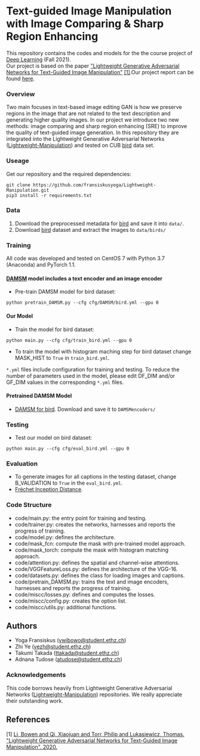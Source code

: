 # Text-guided Image Manipulation with Image Comparing \& Sharp Region Enhancing
This repository contains the codes and models for the the course project of [Deep Learning](http://http://www.da.inf.ethz.ch/teaching/2021/DeepLearning) (Fall 2021).\
Our project is based on the paper ["Lightweight Generative Adversarial Networks for Text-Guided Image Manipulation"](https://proceedings.neurips.cc/paper/2020/file/fae0b27c451c728867a567e8c1bb4e53-Paper.pdf) [[1]](#1).Our project report can be found [here](project_report.pdf).

### Overview
Two main focuses in text-based image editing GAN is how we preserve regions in the image that are not related to the text description and generating higher quality images. In our project we introduce two new methods: image comparing and sharp region enhancing (SRE) to improve the quality of text-guided image generation. In this repository they are integrated into the Lightweight Generative Adversarial Networks ([Lightweight-Manipulation](https://github.com/mrlibw/Lightweight-Manipulation)) and tested on CUB [bird](http://www.vision.caltech.edu/visipedia/CUB-200-2011.html) data set.

### Useage
Get our repository and the required dependencies:
```
git clone https://github.com/fransiskusyoga/Lightweight-Manipulation.git
pip3 install -r requirements.txt
```

### Data

1. Download the preprocessed metadata for [bird](https://drive.google.com/file/d/1R01J63Vqzg5463ycIyK_MHI4jXMFCihx/view) and save it into `data/`.
2. Download [bird](http://www.vision.caltech.edu/visipedia/CUB-200-2011.html) dataset and extract the images to `data/birds/`

### Training
All code was developed and tested on CentOS 7 with Python 3.7 (Anaconda) and PyTorch 1.1.

#### [DAMSM](https://github.com/taoxugit/AttnGAN) model includes a text encoder and an image encoder
- Pre-train DAMSM model for bird dataset:
```
python pretrain_DAMSM.py --cfg cfg/DAMSM/bird.yml --gpu 0
```

#### Our Model
- Train the model for bird dataset:
```
python main.py --cfg cfg/train_bird.yml --gpu 0
```
- To train the model with histogram maching step for bird dataset change MASK_HIST to `True` in `train_bird.yml`.

`*.yml` files include configuration for training and testing. To reduce the number of parameters used in the model, please edit DF_DIM and/or GF_DIM values in the corresponding `*.yml` files.

#### Pretrained DAMSM Model
- [DAMSM for bird](https://drive.google.com/file/d/1n-qKR7K4V-4oVC1GaGeIHLTQfIzPsTsE/view?usp=sharing). Download and save it to `DAMSMencoders/`

### Testing
- Test our model on bird dataset:
```
python main.py --cfg cfg/eval_bird.yml --gpu 0
```
### Evaluation

- To generate images for all captions in the testing dataset, change B_VALIDATION to `True` in the `eval_bird.yml`. 
- [Fréchet Inception Distance](https://github.com/mseitzer/pytorch-fid).

### Code Structure
- code/main.py: the entry point for training and testing.
- code/trainer.py: creates the networks, harnesses and reports the progress of training.
- code/model.py: defines the architecture.
- code/mask_fcn: compute the mask with pre-trained model approach.
- code/mask_torch: compute the mask with histogram matching approach.
- code/attention.py: defines the spatial and channel-wise attentions.
- code/VGGFeatureLoss.py: defines the architecture of the VGG-16.
- code/datasets.py: defines the class for loading images and captions.
- code/pretrain_DAMSM.py: trains the text and image encoders, harnesses and reports the progress of training. 
- code/miscc/losses.py: defines and computes the losses.
- code/miscc/config.py: creates the option list.
- code/miscc/utils.py: additional functions.

## Authors
- Yoga Fransiskus (ywibowo@student.ethz.ch)
- Zhi Ye (yezh@student.ethz.ch)
- Takumi Takada (ttakada@student.ethz.ch)
- Adnana Tudose (atudose@student.ethz.ch)

### Acknowledgements
This code borrows heavily from Lightweight Generative Adversarial Networks ([Lightweight-Manipulation](https://github.com/mrlibw/Lightweight-Manipulation)) repositories. We really appreciate their outstanding work.

## References
<a id="1">[1]</a> [Li, Bowen and Qi, Xiaojuan and Torr, Philip and Lukasiewicz, Thomas. "Lightweight Generative Adversarial Networks for Text-Guided Image Manipulation". 2020.](https://proceedings.neurips.cc/paper/2020/file/fae0b27c451c728867a567e8c1bb4e53-Paper.pdf)
